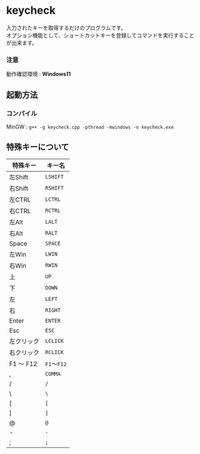 # keycheck
入力されたキーを取得するだけのプログラムです。  
オプション機能として、ショートカットキーを登録してコマンドを実行することが出来ます。
### 注意
動作確認環境 : **Windows11**
## 起動方法
### コンパイル
MinGW : `g++ -g keycheck.cpp -pthread -mwindows -o keycheck.exe`  

## 特殊キーについて
|       特殊キー      |        キー名       |
| -----------------  | ------------------- |
|     左Shift        |       `LSHIFT`        |
|     右Shift        |       `RSHIFT`        |
|     左CTRL         |       `LCTRL`         |
|     右CTRL         |       `RCTRL`         |
|     左Alt          |        `LALT`         |
|     右Alt          |        `RALT`         |
|     Space          |        `SPACE`        |
|     左Win          |        `LWIN`         |
|     右Win          |        `RWIN`         |
|     上             |        `UP`           |
|     下             |        `DOWN`         |
|     左             |        `LEFT`         |
|     右             |        `RIGHT`        |
|     Enter          |        `ENTER`        |
|     Esc            |        `ESC`          |
|     左クリック      |        `LCLICK`       |
|     右クリック      |        `RCLICK`       |
|     F1 ～ F12      |        `F1`～`F12`     |
|     ,              |        `COMMA`       |
|     /              |        `/`           |
|     \              |        `\`           |
|    [               |        `[`           |
|     ]              |        `]`           |
|     @              |        `@`           |
|     -              |        `-`           |
|     ;              |        `;`           |
